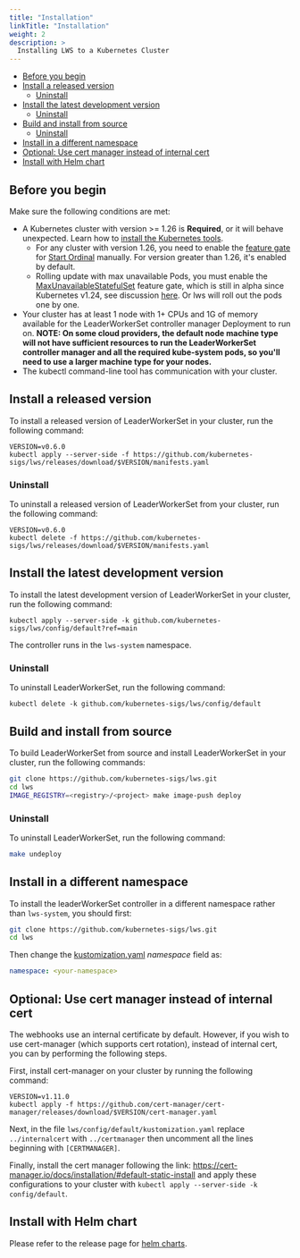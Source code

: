 ```yaml
---
title: "Installation"
linkTitle: "Installation"
weight: 2
description: >
  Installing LWS to a Kubernetes Cluster
---
```


<!-- toc -->
- [Before you begin](#before-you-begin)
- [Install a released version](#install-a-released-version)
  - [Uninstall](#uninstall)
- [Install the latest development version](#install-the-latest-development-version)
  - [Uninstall](#uninstall-1)
- [Build and install from source](#build-and-install-from-source)
  - [Uninstall](#uninstall-2)
- [Install in a different namespace](#install-in-a-different-namespace)
- [Optional: Use cert manager instead of internal cert](#optional-use-cert-manager-instead-of-internal-cert)
- [Install with Helm chart](#install-with-helm-chart)

<!-- /toc -->


## Before you begin

Make sure the following conditions are met:

- A Kubernetes cluster with version >= 1.26 is **Required**, or it will behave unexpected. Learn how to [install the Kubernetes tools](https://kubernetes.io/docs/tasks/tools/).
    - For any cluster with version 1.26, you need to enable the [feature gate][feature_gate] for [Start Ordinal][start_ordinal] manually. For version greater than 1.26, it's enabled by default.
    - Rolling update with max unavailable Pods, you must enable the [MaxUnavailableStatefulSet][max_unavailable] feature gate, which is still in alpha since Kubernetes v1.24, see discussion [here][max_unavailable_enhancement]. Or lws will roll out the pods one by one.
- Your cluster has at least 1 node with 1+ CPUs and 1G of memory available for the LeaderWorkerSet controller manager Deployment to run on. **NOTE: On some cloud providers, the default node machine type will not have sufficient resources to run the LeaderWorkerSet controller manager and all the required kube-system pods, so you'll need to use a larger
machine type for your nodes.**
- The kubectl command-line tool has communication with your cluster.

## Install a released version

To install a released version of LeaderWorkerSet in your cluster, run the following command:

```shell
VERSION=v0.6.0
kubectl apply --server-side -f https://github.com/kubernetes-sigs/lws/releases/download/$VERSION/manifests.yaml
```

### Uninstall

To uninstall a released version of LeaderWorkerSet from your cluster, run the following command:

```shell
VERSION=v0.6.0
kubectl delete -f https://github.com/kubernetes-sigs/lws/releases/download/$VERSION/manifests.yaml
```

## Install the latest development version

To install the latest development version of LeaderWorkerSet in your cluster, run the
following command:

```shell
kubectl apply --server-side -k github.com/kubernetes-sigs/lws/config/default?ref=main
```

The controller runs in the `lws-system` namespace.

### Uninstall

To uninstall LeaderWorkerSet, run the following command:

```shell
kubectl delete -k github.com/kubernetes-sigs/lws/config/default
```

## Build and install from source

To build LeaderWorkerSet from source and install LeaderWorkerSet in your cluster, run the following
commands:

```sh
git clone https://github.com/kubernetes-sigs/lws.git
cd lws
IMAGE_REGISTRY=<registry>/<project> make image-push deploy
```

### Uninstall

To uninstall LeaderWorkerSet, run the following command:

```sh
make undeploy
```

## Install in a different namespace

To install the leaderWorkerSet controller in a different namespace rather than `lws-system`, you should first:
```sh
git clone https://github.com/kubernetes-sigs/lws.git
cd lws
```
Then change the [kustomization.yaml](https://github.com/kubernetes-sigs/lws/blob/main/config/default/kustomization.yaml) _namespace_ field as:
```yaml
namespace: <your-namespace>
```

## Optional: Use cert manager instead of internal cert
The webhooks use an internal certificate by default. However, if you wish to use cert-manager (which
supports cert rotation), instead of internal cert, you can by performing the following steps.

First, install cert-manager on your cluster by running the following command:

```shell
VERSION=v1.11.0
kubectl apply -f https://github.com/cert-manager/cert-manager/releases/download/$VERSION/cert-manager.yaml
```

Next, in the file ``lws/config/default/kustomization.yaml`` replace ``../internalcert`` with
``../certmanager`` then uncomment all the lines beginning with ``[CERTMANAGER]``.

Finally, install the cert manager following the link: https://cert-manager.io/docs/installation/#default-static-install
and apply these configurations to your cluster with ``kubectl apply --server-side -k config/default``.

## Install with Helm chart

Please refer to the release page for [helm charts][helm_charts].

[feature_gate]: https://kubernetes.io/docs/reference/command-line-tools-reference/feature-gates/
[start_ordinal]: https://kubernetes.io/docs/concepts/workloads/controllers/statefulset/#start-ordinal
[max_unavailable]: https://kubernetes.io/docs/concepts/workloads/controllers/statefulset/#maximum-unavailable-pods
[max_unavailable_enhancement]: https://github.com/kubernetes/enhancements/issues/961
[helm_charts]: https://github.com/kubernetes-sigs/lws/releases
